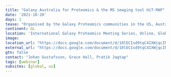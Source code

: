 ```yaml
---
title: "Galaxy Australia for Proteomics & the MS imaging tool HiT-MAP"
date: '2021-10-20'
days: 1
tease: "Organised by the Galaxy Proteomics communities in the US, Australia and Europe."
continent: GL
location: 'International Galaxy Proteomics Meeting Series, Online, Global'
image: 
location_url: "https://docs.google.com/document/d/10lECIsd9tqC4IXWjqcINZDSduKn-1afoN9Q5r7IW8vg/edit"
external_url: "https://docs.google.com/document/d/10lECIsd9tqC4IXWjqcINZDSduKn-1afoN9Q5r7IW8vg/edit"
gtn: false
contact: "Johan Gustafsson, Grace Hall, Pratik Jagtap"
tags: [webinar]
subsites: [global, us]
---
```

